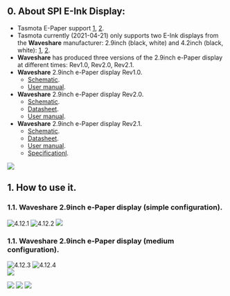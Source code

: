 ## 0.  About SPI E-Ink Display:
- Tasmota E-Paper support [1](https://tasmota.github.io/docs/Displays/#notes-on-e-paper-displays), [2](https://tasmota.github.io/docs/Displays/#hardware-connections).
- Tasmota currently (2021-04-21) only supports two E-Ink displays from the **Waveshare** manufacturer: 2.9inch (black, white) and 4.2inch (black, white): [1](https://www.waveshare.com/2.9inch-e-paper-module.htm), [2](https://www.waveshare.com/4.2inch-e-Paper-Module.htm).
- **Waveshare** has produced three versions of the 2.9inch e-Paper display at different times: Rev1.0, Rev2.0, Rev2.1.
- **Waveshare** 2.9inch e-Paper display Rev1.0.
  - [Schematic](https://github.com/TrDA-hab/Projects/blob/master/E-PAPER/V10/20181015111121!2.9inch_e-Paper_Schematic.pdf).
  - [User manual](https://github.com/TrDA-hab/Projects/blob/master/E-PAPER/V21/2.9inch-e-paper-module-user-manual-en.pdf). 
- **Waveshare** 2.9inch e-Paper display Rev2.0.
  - [Schematic](https://github.com/TrDA-hab/Projects/blob/master/E-PAPER/V20/20200103064632!2.9inch_e-Paper_Schematic.pdf).
  - [Datasheet](https://github.com/TrDA-hab/Projects/blob/master/E-PAPER/V20/20200331114041!2.9inch_e-Paper_Datasheet.pdf).
  - [User manual](https://github.com/TrDA-hab/Projects/blob/master/E-PAPER/V21/2.9inch-e-paper-module-user-manual-en.pdf). 
- **Waveshare** 2.9inch e-Paper display Rev2.1.
  - [Schematic](https://github.com/TrDA-hab/Projects/blob/master/E-PAPER/V21/2.9inch_e-Paper_Schematic.pdf).
  - [Datasheet](https://github.com/TrDA-hab/Projects/blob/master/E-PAPER/V20/20200103064632!2.9inch_e-Paper_Schematic.pdf).
  - [User manual](https://github.com/TrDA-hab/Projects/blob/master/E-PAPER/V21/2.9inch-e-paper-module-user-manual-en.pdf). 
  - [Specificationl](https://github.com/TrDA-hab/Projects/blob/master/E-PAPER/V21/2.9inch-e-paper-v2-specification.pdf).  
 
 ![](https://raw.githubusercontent.com/TrDA-hab/Projects/master/E-PAPER/20210422_095444.jpg)


## 1. How to use it.
### 1.1. **Waveshare** 2.9inch e-Paper display (simple configuration).

![4.12.1](https://raw.githubusercontent.com/TrDA-hab/Projects/master/E-PAPER/4121.jpg)
![4.12.2](https://raw.githubusercontent.com/TrDA-hab/Projects/master/E-PAPER/4122.jpg) 
![](https://raw.githubusercontent.com/TrDA-hab/Projects/master/E-PAPER/20210422_095444.jpg)

### 1.1. **Waveshare** 2.9inch e-Paper display (medium configuration).
![4.12.3](https://raw.githubusercontent.com/TrDA-hab/Projects/master/E-PAPER/4123.jpg)
![4.12.4](https://raw.githubusercontent.com/TrDA-hab/Projects/master/E-PAPER/4124.jpg)  
![](https://raw.githubusercontent.com/TrDA-hab/Projects/master/E-PAPER/20210422_095444.jpg)



![](https://raw.githubusercontent.com/TrDA-hab/Projects/master/E-PAPER/20210422_100745.jpg)
![](https://raw.githubusercontent.com/TrDA-hab/Projects/master/E-PAPER/20210422_095345.jpg)
![](https://raw.githubusercontent.com/TrDA-hab/Projects/master/E-PAPER/20210422_101451.jpg)

